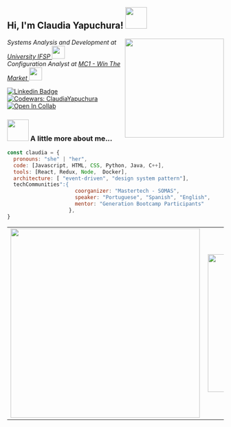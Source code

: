 
<!--
**ClaudiaYapuchura21/ClaudiaYapuchura21** is a ✨ _special_ ✨ repository because its `README.md` (this file) appears on your GitHub profile.
-->
<h2> Hi, I'm Claudia Yapuchura! <img src="https://media.giphy.com/media/mGcNjsfWAjY5AEZNw6/giphy.gif" width="50"></h2>
<img align='right' src="https://media.giphy.com/media/ieyl9zmCjO4b4t6qoY/giphy.gif" width="230">
<p><em>Systems Analysis and Development at <a href="http://www.unb.br">University IFSP  </a><img src="https://media.giphy.com/media/fYSnHlufseco8Fh93Z/giphy.gif" width="30"></br>Configuration Analyst at <a href="https://www.thoughtworks.com">MC1 - Win The Market  </a><img src="https://media.giphy.com/media/WUlplcMpOCEmTGBtBW/giphy.gif" width="30"> 
</em></p>

[![Linkedin Badge](https://img.shields.io/badge/-claudiayapuchura21-blue?style=flat-square&logo=Linkedin&logoColor=white&link=https://www.linkedin.com/in/claudia-yapuchura/)](https://www.linkedin.com/in/claudia-yapuchura/)
[![Codewars: ClaudiaYapuchura](https://www.codewars.com/users/Claudia%20/badges/micro)](https://www.codewars.com/users/Claudia%20/badges/micro)
[![Open In Collab](https://colab.research.google.com/assets/colab-badge.svg)](https://colab.research.google.com/drive/10870SD8MOeRD7ARFjIoue02z6qlyDbBj#scrollTo=LHZ46m6sdeJZ)


### <img src="https://media.giphy.com/media/VgCDAzcKvsR6OM0uWg/giphy.gif" width="50"> A little more about me...  

```javascript
const claudia = {
  pronouns: "she" | "her",
  code: [Javascript, HTML, CSS, Python, Java, C++],
  tools: [React, Redux, Node,  Docker],
  architecture: [ "event-driven", "design system pattern"],
  techCommunities":{
                      coorganizer: "Mastertech - SOMAS",
                      speaker: "Portuguese", "Spanish", "English",
                      mentor: "Generation Bootcamp Participants"
                    },
}
```

<center>
<table>
  <tr>
      <td><img width="440px" align="left" src="https://github-readme-stats.vercel.app/api?username=ClaudiaYapuchura21&show_icons=truea&layout=compact&theme=tokyonight" /></td>
      <td><img width="320px" align="left" src="https://github-readme-stats.vercel.app/api/top-langs/?username=ClaudiaYapuchura21&layout=compact&theme=tokyonight" /></td>
  </tr>   
</table>
</center>


